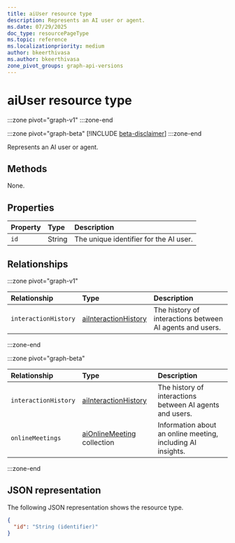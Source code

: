 ```yaml
---
title: aiUser resource type
description: Represents an AI user or agent.
ms.date: 07/29/2025
doc_type: resourcePageType
ms.topic: reference
ms.localizationpriority: medium
author: bkeerthivasa
ms.author: bkeerthivasa
zone_pivot_groups: graph-api-versions
---
```


# aiUser resource type

<!-- cSpell:ignore bkeerthivasa -->
:::zone pivot="graph-v1"
:::zone-end

:::zone pivot="graph-beta"
[!INCLUDE [beta-disclaimer](../includes/beta-disclaimer.md)]
:::zone-end

Represents an AI user or agent.

## Methods

None.

## Properties

| Property | Type   | Description                            |
|:---------|:-------|:---------------------------------------|
| `id`     | String | The unique identifier for the AI user. |

## Relationships

:::zone pivot="graph-v1"

| Relationship         | Type                                                               | Description                                                 |
|:---------------------|:-------------------------------------------------------------------|:------------------------------------------------------------|
| `interactionHistory` | [aiInteractionHistory](aiinteractionhistory.md)                    | The history of interactions between AI agents and users.    |

:::zone-end

:::zone pivot="graph-beta"

| Relationship         | Type                                                               | Description                                                 |
|:---------------------|:-------------------------------------------------------------------|:------------------------------------------------------------|
| `interactionHistory` | [aiInteractionHistory](aiinteractionhistory.md)                    | The history of interactions between AI agents and users.    |
| `onlineMeetings`     | [aiOnlineMeeting](/graph/api/resources/aionlinemeeting) collection | Information about an online meeting, including AI insights. |

:::zone-end

## JSON representation

The following JSON representation shows the resource type.

```json
{
  "id": "String (identifier)"
}
```

